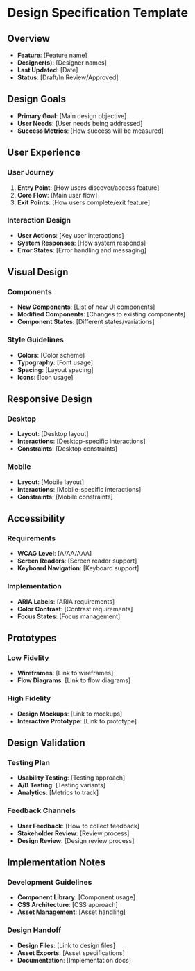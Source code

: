 # Design Specification Template

## Overview
- **Feature**: [Feature name]
- **Designer(s)**: [Designer names]
- **Last Updated**: [Date]
- **Status**: [Draft/In Review/Approved]

## Design Goals
- **Primary Goal**: [Main design objective]
- **User Needs**: [User needs being addressed]
- **Success Metrics**: [How success will be measured]

## User Experience
### User Journey
1. **Entry Point**: [How users discover/access feature]
2. **Core Flow**: [Main user flow]
3. **Exit Points**: [How users complete/exit feature]

### Interaction Design
- **User Actions**: [Key user interactions]
- **System Responses**: [How system responds]
- **Error States**: [Error handling and messaging]

## Visual Design
### Components
- **New Components**: [List of new UI components]
- **Modified Components**: [Changes to existing components]
- **Component States**: [Different states/variations]

### Style Guidelines
- **Colors**: [Color scheme]
- **Typography**: [Font usage]
- **Spacing**: [Layout spacing]
- **Icons**: [Icon usage]

## Responsive Design
### Desktop
- **Layout**: [Desktop layout]
- **Interactions**: [Desktop-specific interactions]
- **Constraints**: [Desktop constraints]

### Mobile
- **Layout**: [Mobile layout]
- **Interactions**: [Mobile-specific interactions]
- **Constraints**: [Mobile constraints]

## Accessibility
### Requirements
- **WCAG Level**: [A/AA/AAA]
- **Screen Readers**: [Screen reader support]
- **Keyboard Navigation**: [Keyboard support]

### Implementation
- **ARIA Labels**: [ARIA requirements]
- **Color Contrast**: [Contrast requirements]
- **Focus States**: [Focus management]

## Prototypes
### Low Fidelity
- **Wireframes**: [Link to wireframes]
- **Flow Diagrams**: [Link to flow diagrams]

### High Fidelity
- **Design Mockups**: [Link to mockups]
- **Interactive Prototype**: [Link to prototype]

## Design Validation
### Testing Plan
- **Usability Testing**: [Testing approach]
- **A/B Testing**: [Testing variants]
- **Analytics**: [Metrics to track]

### Feedback Channels
- **User Feedback**: [How to collect feedback]
- **Stakeholder Review**: [Review process]
- **Design Review**: [Design review process]

## Implementation Notes
### Development Guidelines
- **Component Library**: [Component usage]
- **CSS Architecture**: [CSS approach]
- **Asset Management**: [Asset handling]

### Design Handoff
- **Design Files**: [Link to design files]
- **Asset Exports**: [Asset specifications]
- **Documentation**: [Implementation docs] 